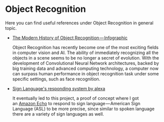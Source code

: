 # Object Recognition

Here you can find useful references under Object Recognition in general topic.

- [The Modern History of Object Recognition — Infographic](https://medium.com/@nikasa1889/the-modern-history-of-object-recognition-infographic-aea18517c318)

  Object Recognition has recently become one of the most exciting fields in computer vision and AI. The ability of immediately recognizing all the objects in a scene seems to be no longer a secret of evolution. With the development of Convolutional Neural Network architectures, backed by big training data and advanced computing technology, a computer now can surpass human performance in object recognition task under some specific settings, such as face recognition.

- [Sign Language's responding system by alexa](https://medium.com/tensorflow/getting-alexa-to-respond-to-sign-language-using-your-webcam-and-tensorflow-js-735ccc1e6d3f)

  It eventually led to this project, a proof of concept where I got an [Amazon Echo](https://www.amazon.com/echo) to respond to sign language — American Sign Language (ASL) to be more precise, since similar to spoken language there are a variety of sign languages as well.


